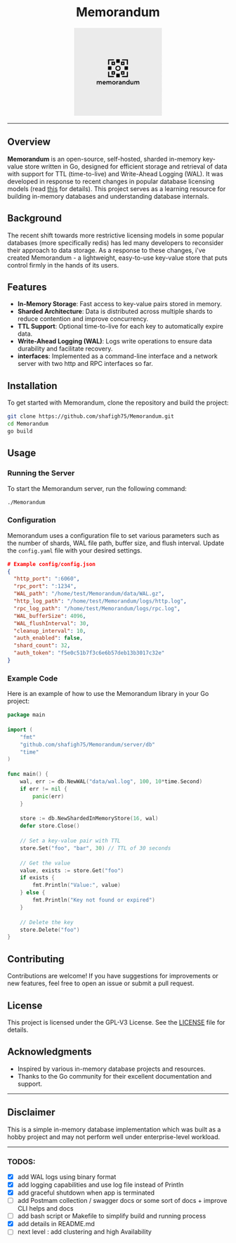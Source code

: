 <p align="center">
  <h1 align="center">Memorandum</h1>
</p>
<p align="center">
  <img src="original.png" alt="Memorandum logo" width="200"/>
</p>
<hr>

## Overview
**Memorandum** is an open-source, self-hosted, sharded in-memory key-value store written in Go, designed for efficient storage and retrieval of data with support for TTL (time-to-live) and Write-Ahead Logging (WAL). It was developed in response to recent changes in popular database licensing models (read [this](https://www.theregister.com/2024/03/22/redis_changes_license/) for details). This project serves as a learning resource for building in-memory databases and understanding database internals.

## Background

The recent shift towards more restrictive licensing models in some popular databases (more specifically redis) has led many developers to reconsider their approach to data storage. As a response to these changes, i've created Memorandum - a lightweight, easy-to-use key-value store that puts control firmly in the hands of its users. 

## Features
- **In-Memory Storage**: Fast access to key-value pairs stored in memory.
- **Sharded Architecture**: Data is distributed across multiple shards to reduce contention and improve concurrency.
- **TTL Support**: Optional time-to-live for each key to automatically expire data.
- **Write-Ahead Logging (WAL)**: Logs write operations to ensure data durability and facilitate recovery.
- **interfaces**: Implemented as a command-line interface and a network server with two http and RPC interfaces so far.

## Installation
To get started with Memorandum, clone the repository and build the project:

```sh
git clone https://github.com/shafigh75/Memorandum.git
cd Memorandum
go build
```

## Usage
### Running the Server
To start the Memorandum server, run the following command:

```sh
./Memorandum
```

### Configuration
Memorandum uses a configuration file to set various parameters such as the number of shards, WAL file path, buffer size, and flush interval. Update the `config.yaml` file with your desired settings.

```json
# Example config/config.json
{
  "http_port": ":6060",
  "rpc_port": ":1234",
  "WAL_path": "/home/test/Memorandum/data/WAL.gz",
  "http_log_path": "/home/test/Memorandum/logs/http.log",
  "rpc_log_path": "/home/test/Memorandum/logs/rpc.log",
  "WAL_bufferSize": 4096,
  "WAL_flushInterval": 30,
  "cleanup_interval": 10,
  "auth_enabled": false,
  "shard_count": 32,
  "auth_token": "f5e0c51b7f3c6e6b57deb13b3017c32e"
}
```

### Example Code
Here is an example of how to use the Memorandum library in your Go project:

```go
package main

import (
    "fmt"
    "github.com/shafigh75/Memorandum/server/db"
    "time"
)

func main() {
    wal, err := db.NewWAL("data/wal.log", 100, 10*time.Second)
    if err != nil {
        panic(err)
    }

    store := db.NewShardedInMemoryStore(16, wal)
    defer store.Close()

    // Set a key-value pair with TTL
    store.Set("foo", "bar", 30) // TTL of 30 seconds

    // Get the value
    value, exists := store.Get("foo")
    if exists {
        fmt.Println("Value:", value)
    } else {
        fmt.Println("Key not found or expired")
    }

    // Delete the key
    store.Delete("foo")
}
```

## Contributing
Contributions are welcome! If you have suggestions for improvements or new features, feel free to open an issue or submit a pull request.

## License
This project is licensed under the GPL-V3 License. See the [LICENSE](LICENSE) file for details.

## Acknowledgments
- Inspired by various in-memory database projects and resources.
- Thanks to the Go community for their excellent documentation and support.

---


## Disclaimer
This is a simple in-memory database implementation which was built as a hobby project and may not perform well under enterprise-level workload.


<hr>

### TODOS:
- [x] add WAL logs using binary format
- [x] add logging capabilities and use log file instead of Println
- [x] add graceful shutdown when app is terminated
- [ ] add Postmam collection / swagger docs or some sort of docs + improve CLI helps and docs
- [ ] add bash script or Makefile to simplify build and running process
- [x] add details in README.md
- [ ] next level : add clustering and high Availability
